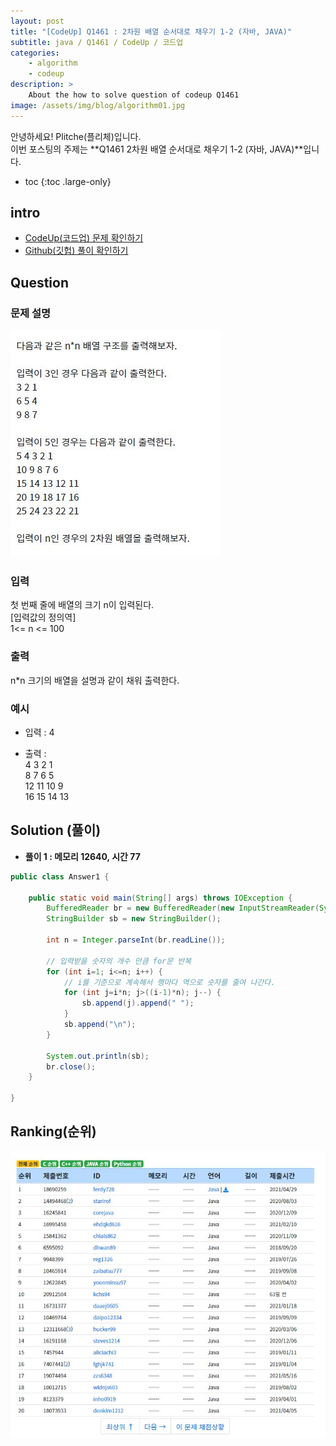 ```yaml
---
layout: post
title: "[CodeUp] Q1461 : 2차원 배열 순서대로 채우기 1-2 (자바, JAVA)"
subtitle: java / Q1461 / CodeUp / 코드업
categories:
    - algorithm
    - codeup
description: >
    About the how to solve question of codeup Q1461
image: /assets/img/blog/algorithm01.jpg
---
```


안녕하세요! Plitche(플리체)입니다.  
이번 포스팅의 주제는 **Q1461 2차원 배열 순서대로 채우기 1-2 (자바, JAVA)**입니다.

* toc
{:toc .large-only}

## intro
* [CodeUp(코드업) 문제 확인하기](https://codeup.kr/problem.php?id=1461)  
* [Github(깃헙) 풀이 확인하기](https://github.com/plitche/CodeUp_Solution/tree/master/Q1401~Q1500/Q1461)  

## Question
### 문제 설명
![](/assets/post/codeup/Q1400~Q1499/20211022/01.JPG)  

### 입력
첫 번째 줄에 배열의 크기 n이 입력된다.  
[입력값의 정의역]  
1<= n <= 100  

### 출력
n*n 크기의 배열을 설명과 같이 채워 출력한다.  

### 예시
* 입력 : 4  

* 출력 :  
4 3 2 1  
8 7 6 5  
12 11 10 9  
16 15 14 13  

## Solution (풀이)
* **풀이 1 : 메모리 12640, 시간 77**  

```java
public class Answer1 {

    public static void main(String[] args) throws IOException {
        BufferedReader br = new BufferedReader(new InputStreamReader(System.in));
        StringBuilder sb = new StringBuilder();
        
        int n = Integer.parseInt(br.readLine());
        
        // 입력받을 숫자의 개수 만큼 for문 반복
        for (int i=1; i<=n; i++) {
        	// i를 기준으로 계속해서 행마다 역으로 숫자를 줄여 나간다.
        	for (int j=i*n; j>((i-1)*n); j--) {
        		sb.append(j).append(" ");
        	}
        	sb.append("\n");
        }
        
        System.out.println(sb);
        br.close();
    }
    	 
}
```  

## Ranking(순위)
![](/assets/post/codeup/Q1400~Q1499/20211022/03.JPG)  